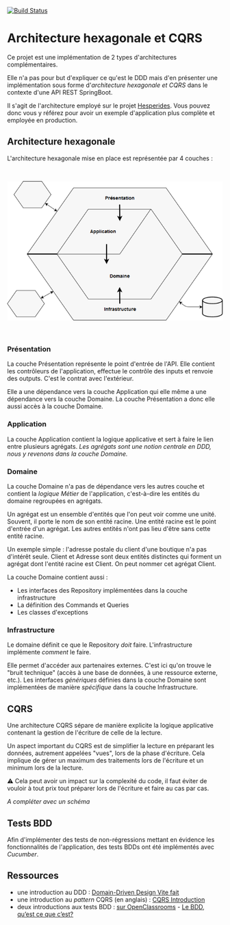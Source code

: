 [![Build Status](https://travis-ci.org/voyages-sncf-technologies/architecture-hexagonale-cqrs.svg)](https://travis-ci.org/voyages-sncf-technologies/architecture-hexagonale-cqrs)

# Architecture hexagonale et CQRS

Ce projet est une implémentation de 2 types d'architectures complémentaires.

Elle n'a pas pour but d'expliquer ce qu'est le DDD mais d'en présenter une implémentation sous forme d'_architecture hexagonale et CQRS_ dans le contexte d'une API REST SpringBoot.

Il s'agit de l'architecture employé sur le projet [Hesperides](https://github.com/voyages-sncf-technologies/hesperides). Vous pouvez donc vous y référez pour avoir un exemple d'application plus complète et employée en production.

## Architecture hexagonale

L'architecture hexagonale mise en place est représentée par 4 couches :

<br>

![Architecture hexagonale](documentation/images/hexagonal.png)

<br>

### Présentation

La couche Présentation représente le point d'entrée de l'API. Elle contient les contrôleurs de l'application, effectue le contrôle des inputs et renvoie des outputs. C'est le contrat avec l'extérieur.

Elle a une dépendance vers la couche Application qui elle même a une dépendance vers la couche Domaine. La couche Présentation a donc elle aussi accès à la couche Domaine.

### Application

La couche Application contient la logique applicative et sert à faire le lien entre plusieurs agrégats. _Les agrégats sont une notion centrale en DDD, nous y revenons dans la couche Domaine._

### Domaine

La couche Domaine n'a pas de dépendance vers les autres couche et contient la _logique Métier_ de l'application, c'est-à-dire les entités du domaine regroupées en agrégats.

Un agrégat est un ensemble d'entités que l'on peut voir comme une unité. Souvent, il porte le nom de son entité racine. Une entité racine est le point d'entrée d'un agrégat. Les autres entités n'ont pas lieu d'être sans cette entité racine.

Un exemple simple : l'adresse postale du client d'une boutique n'a pas d'intérêt seule. Client et Adresse sont deux entités distinctes qui forment un agrégat dont l'entité racine est Client. On peut nommer cet agrégat Client.

La couche Domaine contient aussi :
* Les interfaces des Repository implémentées dans la couche infrastructure
* La définition des Commands et Queries
* Les classes d'exceptions

### Infrastructure

Le domaine définit ce que le Repository *doit* faire. L'infrastructure implémente *comment* le faire.

Elle permet d'accéder aux partenaires externes. C'est ici qu'on trouve le "bruit technique" (accès à une base de données, à une ressource externe, etc.). Les interfaces *génériques* définies dans la couche Domaine sont implémentées de manière *spécifique* dans la couche Infrastructure.

## CQRS

Une architecture CQRS sépare de manière explicite la logique applicative contenant la gestion de l'écriture de celle de la lecture.

Un aspect important du CQRS est de simplifier la lecture en préparant les données, autrement appelées "vues", lors de la phase d'écriture. Cela implique de gérer un maximum des traitements lors de l'écriture et un minimum lors de la lecture.

⚠️ Cela peut avoir un impact sur la complexité du code, il faut éviter de vouloir à tout prix tout préparer lors de l'écriture et faire au cas par cas.

_A compléter avec un schéma_


## Tests BDD

Afin d'implémenter des tests de non-régressions mettant en évidence les fonctionnalités de l'application,
des tests BDDs ont été implémentés avec _Cucumber_.


## Ressources

- une introduction au DDD : [Domain-Driven Design Vite fait](https://www.infoq.com/fr/minibooks/domain-driven-design-quickly/)
- une introduction au _pattern_ CQRS  (en anglais) : [CQRS Introduction](https://cqrs.wordpress.com/documents/cqrs-introduction/)
- deux introductions aux tests BDD : [sur OpenClassrooms](https://openclassrooms.com/fr/courses/3504461-testez-linterface-de-votre-site/4270566-apprenez-le-behavior-driven-development-bdd) - [Le BDD, qu’est ce que c’est?](https://www.arolla.fr/blog/2012/06/bdd-c-est-quoi-donc/)

